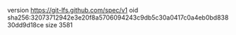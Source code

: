 version https://git-lfs.github.com/spec/v1
oid sha256:32073712942e3e20f8a5706094243c9db5c30a0417c0a4eb0bd83830dd9d18ce
size 3581
